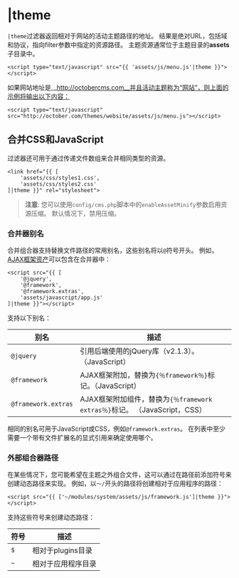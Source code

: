 # |theme

`|theme`过滤器返回相对于网站的活动主题路径的地址。 结果是绝对URL，包括域和协议，指向filter参数中指定的资源路径。 主题资源通常位于主题目录的**assets**子目录中。

    <script type="text/javascript" src="{{ 'assets/js/menu.js'|theme }}"></script>

如果网站地址是__http://octobercms.com__并且活动主题称为“网站”，则上面的示例将输出以下内容：

    <script type="text/javascript" src="http://october.com/themes/website/assets/js/menu.js"></script>

<a name="combine-css-javascript"></a>
## 合并CSS和JavaScript

过滤器还可用于通过传递文件数组来合并相同类型的资源。

    <link href="{{ [
        'assets/css/styles1.css',
        'assets/css/styles2.css'
    ]|theme }}" rel="stylesheet">

> **注意**: 您可以使用`config/cms.php`脚本中的`enableAssetMinify`参数启用资源压缩。 默认情况下，禁用压缩。

<a name="combiner-aliases"></a>
### 合并器别名

合并组合器支持替换文件路径的常用别名，这些别名将以`@`符号开头。 例如，[AJAX框架资产](../ajax/introduction#framework-script)可以包含在合并器中：

    <script src="{{ [
        '@jquery',
        '@framework',
        '@framework.extras',
        'assets/javascript/app.js'
    ]|theme }}"></script>

支持以下别名：

别名 | 描述
------------- | -------------
`@jquery` | 引用后端使用的jQuery库（v2.1.3）。（JavaScript）
`@framework` | AJAX框架附加，替换为`{％framework％}`标记。（JavaScript）
`@framework.extras` | AJAX框架附加组件，替换为`{％framework extras％}`标记。 （JavaScript，CSS）

相同的别名可用于JavaScript或CSS，例如`@framework.extras`。 在列表中至少需要一个带有文件扩展名的显式引用来确定使用哪个。

<a name="external-combiner-paths"></a>
### 外部组合器路径

在某些情况下，您可能希望在主题之外组合文件，这可以通过在路径前添加符号来创建动态路径来实现。 例如，以`〜/`开头的路径将创建相对于应用程序的路径：

    <script src="{{ ['~/modules/system/assets/js/framework.js']|theme }}"></script>

支持这些符号来创建动态路径：

符号 | 描述
------------- | -------------
`$` | 相对于plugins目录
`~` | 相对于应用程序目录
